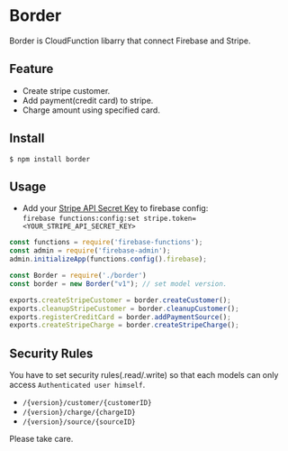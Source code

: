 # Border
Border is CloudFunction libarry that connect Firebase and Stripe.

## Feature
- Create stripe customer.
- Add payment(credit card) to stripe.
- Charge amount using specified card.

## Install
`$ npm install border`

## Usage
- Add your [Stripe API Secret Key](https://dashboard.stripe.com/account/apikeys) to firebase config:  
`firebase functions:config:set stripe.token=<YOUR_STRIPE_API_SECRET_KEY>`

```js
const functions = require('firebase-functions');
const admin = require('firebase-admin');
admin.initializeApp(functions.config().firebase);

const Border = require('./border')
const border = new Border("v1"); // set model version.

exports.createStripeCustomer = border.createCustomer();
exports.cleanupStripeCustomer = border.cleanupCustomer();
exports.registerCreditCard = border.addPaymentSource();
exports.createStripeCharge = border.createStripeCharge();
```

## Security Rules
You have to set security rules(.read/.write) so that each models can only access `Authenticated user himself`.

- `/{version}/customer/{customerID}`
- `/{version}/charge/{chargeID}`
- `/{version}/source/{sourceID}`


Please take care.
